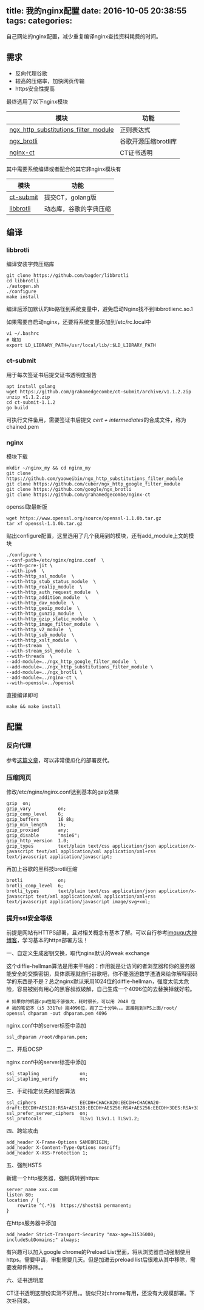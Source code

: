 title: 我的nginx配置
date: 2016-10-05 20:38:55
tags:
categories:
---
自己网站的nginx配置，减少重复编译nginx查找资料耗费的时间。
<!-- more -->

## 需求

- 反向代理谷歌
- 较高的压缩率，加快网页传输
- https安全性提高

最终选用了以下nginx模块

|模块|功能|
|----|---|
|[ngx_http_substitutions_filter_module](https://github.com/yaoweibin/ngx_http_substitutions_filter_module)|正则表达式|
|[ngx_brotli](https://github.com/google/ngx_brotli)|谷歌开源压缩brotli库|
|[nginx-ct](https://github.com/grahamedgecombe/nginx-ct)|CT证书透明|

其中需要系统编译或者配合的其它非nginx模块有

|模块|功能|
|----|---|
|[ct-submit](https://github.com/grahamedgecombe/ct-submit)|提交CT，golang版|
|[libbrotli](https://github.com/bagder/libbrotli)|动态库，谷歌的字典压缩|

## 编译

### libbrotli

编译安装字典压缩库

	git clone https://github.com/bagder/libbrotli
	cd libbrotli
	./autogen.sh
	./configure
	make install
	
编译后添加默认的lib路径到系统变量中，避免启动Nginx找不到libbrotlienc.so.1

如果需要自启动nginx，还要将系统变量添加到/etc/rc.local中

	vi ~/.bashrc
	# 增加
	export LD_LIBRARY_PATH=/usr/local/lib/:$LD_LIBRARY_PATH

### ct-submit

用于每次签证书后提交证书透明度报告

	apt install golang
	wget https://github.com/grahamedgecombe/ct-submit/archive/v1.1.2.zip
	unzip v1.1.2.zip
	cd ct-submit-1.1.2
	go build
	
可执行文件备用，需要签证书后提交 *cert + intermediates*的合成文件，称为chained.pem

### nginx

模块下载

	mkdir ~/nginx_my && cd nginx_my
	git clone https://github.com/yaoweibin/ngx_http_substitutions_filter_module
	git clone https://github.com/cuber/ngx_http_google_filter_module
	git clone https://github.com/google/ngx_brotli
	git clone https://github.com/grahamedgecombe/nginx-ct
	
openssl取最新版

	wget https://www.openssl.org/source/openssl-1.1.0b.tar.gz
	tar xf openssl-1.1.0b.tar.gz

贴出configure配置，这里选用了几个我用到的模块，还有add_module上文的模块

	./configure \
	--conf-path=/etc/nginx/nginx.conf  \
	--with-pcre-jit \
	--with-ipv6  \
	--with-http_ssl_module  \
	--with-http_stub_status_module  \
	--with-http_realip_module  \
	--with-http_auth_request_module  \
	--with-http_addition_module  \
	--with-http_dav_module  \
	--with-http_geoip_module  \
	--with-http_gunzip_module  \
	--with-http_gzip_static_module  \
	--with-http_image_filter_module  \
	--with-http_v2_module  \
	--with-http_sub_module  \
	--with-http_xslt_module  \
	--with-stream  \
	--with-stream_ssl_module  \
	--with-threads  \
	--add-module=../ngx_http_google_filter_module  \
	--add-module=../ngx_http_substitutions_filter_module \
	--add-module=../ngx_brotli \
	--add-module=../nginx-ct \
	--with-openssl=../openssl
	
直接编译即可

	make && make install
	
## 配置

### 反向代理

参考[这篇文章](/2016/07/31/nginx-reverse-proxy-for-google/)，可以非常傻瓜化的部署反代。

### 压缩网页

修改/etc/nginx/nginx.conf达到基本的gzip效果

	gzip  on;
	gzip_vary          on;
	gzip_comp_level    6;
	gzip_buffers       16 8k;
	gzip_min_length    1k;
	gzip_proxied       any;
	gzip_disable       "msie6";
	gzip_http_version  1.0;
	gzip_types         text/plain text/css application/json application/x-javascript text/xml application/xml application/xml+rss text/javascript application/javascript;
	
再加上谷歌的黑科技brotli压缩

	brotli             on;
    brotli_comp_level  6;
    brotli_types       text/plain text/css application/json application/x-javascript text/xml application/xml application/xml+rss text/javascript application/javascript image/svg+xml;
	
### 提升ssl安全等级

前提是网站有HTTPS部署，且对相关概念有基本了解。可以自行参考[imququ大神博客](https://imququ.com)，学习基本的https部署方法！

一、自定义生成密钥交换，取代nginx默认的weak exchange

这个diffie-hellman算法是用来干啥的：作用就是让访问的者浏览器和你的服务器能安全的交换密钥，具体原理就自行谷歌吧，你不能强迫数学渣渣来给你解释密码学的东西是不是？总之nginx默认采用1024位的diffie-hellman，强度太低太危险，容易被别有用心的黑客叔叔破解，自己生成一个4096位的去替换掉就好啦。

	# 如果你的机器cpu性能不够强大，耗时很长，可以用 2048 位
	# 我的笔记本（i5 3317u）跑4096位，跑了二十分钟。。。直接拖到VPS上面/root/
	openssl dhparam -out dhparam.pem 4096
	
nginx.conf中的server标签中添加

	ssl_dhparam /root/dhparam.pem;
	
二、开启OCSP

nginx.conf中的server标签中添加

	ssl_stapling               on;
	ssl_stapling_verify        on;
	
三、手动指定优先的加密算法

	ssl_ciphers                EECDH+CHACHA20:EECDH+CHACHA20-draft:EECDH+AES128:RSA+AES128:EECDH+AES256:RSA+AES256:EECDH+3DES:RSA+3DES:!MD5;
	ssl_prefer_server_ciphers  on;
	ssl_protocols              TLSv1 TLSv1.1 TLSv1.2;
	
四、跨站攻击

	add_header X-Frame-Options SAMEORIGIN;
	add_header X-Content-Type-Options nosniff;
	add_header X-XSS-Protection 1;
	
五、强制HSTS

新建一个http服务器，强制跳转到https:

	server_name xxx.com
	listen 80;
	location / {
		rewrite ^(.*)$  https://$host$1 permanent;
	}

在https服务器中添加

	add_header Strict-Transport-Security "max-age=31536000; includeSubDomains;" always;
	
有兴趣可以加入google chrome的Preload List里面，将从浏览器自动强制使用https。需要申请，审批需要几天。但是加进去preload list后很难从其中移除，需要发邮件移除。。

六、证书透明度

CT证书透明这部份实测不好用。。貌似只对chrome有用，还没有大规模部署。下次补回来。
	